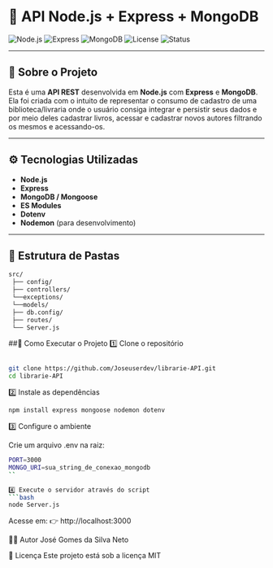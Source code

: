 # 🚀 API Node.js + Express + MongoDB

![Node.js](https://img.shields.io/badge/Node.js-18.x-green?logo=node.js)
![Express](https://img.shields.io/badge/Express.js-4.x-lightgrey?logo=express)
![MongoDB](https://img.shields.io/badge/MongoDB-6.x-darkgreen?logo=mongodb)
![License](https://img.shields.io/badge/license-MIT-blue)
![Status](https://img.shields.io/badge/status-Active-success)

---

## 🧩 Sobre o Projeto

Esta é uma **API REST** desenvolvida em **Node.js** com **Express** e **MongoDB**.  
Ela foi criada com o intuito de representar o consumo de cadastro de uma biblioteca/livraria onde o usuário consiga integrar  e persistir seus dados 
e por meio deles cadastrar livros, acessar e cadastrar novos autores filtrando os mesmos e acessando-os.

---

## ⚙️ Tecnologias Utilizadas

- **Node.js**
- **Express**
- **MongoDB / Mongoose**
- **ES Modules**
- **Dotenv**
- **Nodemon** (para desenvolvimento)

---

## 📁 Estrutura de Pastas

```bash
src/
 ├── config/
 ├── controllers/
 └──exceptions/
 └──models/
 ├── db.config/
 ├── routes/
 └── Server.js
```

##🚀 Como Executar o Projeto
1️⃣ Clone o repositório

```bash

git clone https://github.com/Joseuserdev/librarie-API.git
cd librarie-API

```

2️⃣ Instale as dependências
```bash
npm install express mongoose nodemon dotenv
```

3️⃣ Configure o ambiente

Crie um arquivo .env na raiz:
```bash
PORT=3000
MONGO_URI=sua_string_de_conexao_mongodb
``

4️⃣ Execute o servidor através do script 
```bash
node Server.js
```
Acesse em:
👉 http://localhost:3000

🧑‍💻 Autor
José Gomes da Silva Neto

📜 Licença
Este projeto está sob a licença MIT
 




